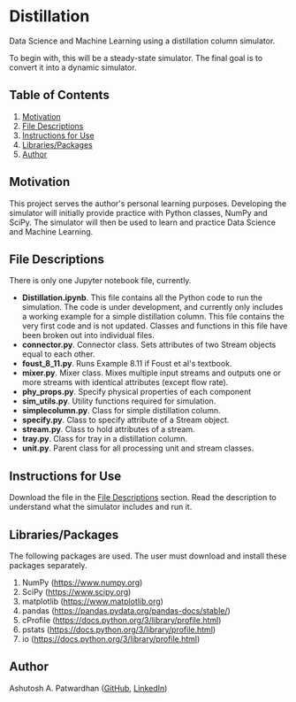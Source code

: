 # Distillation #
Data Science and Machine Learning using a distillation column simulator.

To begin with, this will be a steady-state simulator. The final goal is to convert it into a dynamic simulator.

## Table of Contents ##
1. [Motivation](#motivation)
2. [File Descriptions](#file_descriptions)
3. [Instructions for Use](#instructions_for_use)
4. [Libraries/Packages](#libraries_packages)
5. [Author](#author)

## Motivation<a name="motivation"></a> ##
This project serves the author's personal learning purposes. Developing the simulator will initially provide practice with Python classes, NumPy and SciPy. The simulator will then be used to learn and practice Data Science and Machine Learning.

## File Descriptions<a name="file_descriptions"></a> ##
There is only one Jupyter notebook file, currently.
+ **Distillation.ipynb**. This file contains all the Python code to run the simulation. The code is under development, and currently only includes a working example for a simple distillation column. This file contains the very first code and is not updated. Classes and functions in this file have been broken out into individual files.
+ **connector.py**. Connector class. Sets attributes of two Stream objects equal to each other.
+ **foust_8_11.py**. Runs Example 8.11 if Foust et al's textbook.
+ **mixer.py**. Mixer class. Mixes multiple input streams and outputs one or more streams with identical attributes (except flow rate).
+ **phy_props.py**. Specify physical properties of each component
+ **sim_utils.py**. Utility functions required for simulation.
+ **simplecolumn.py**. Class for simple distillation column.
+ **specify.py**. Class to specify attribute of a Stream object.
+ **stream.py**. Class to hold attributes of a stream.
+ **tray.py**. Class for tray in a distillation column.
+ **unit.py**. Parent class for all processing unit and stream classes.

## Instructions for Use<a name="instructions_for_use"></a> ##
Download the file in the [File Descriptions](#file_descriptions) section. Read the description to understand what the simulator includes and run it.

## Libraries/Packages<a name="libraries_packages"></a> ##
The following packages are used. The user must download and install these packages separately.
1. NumPy (https://www.numpy.org)
2. SciPy (https://www.scipy.org)
3. matplotlib (https://www.matplotlib.org)
4. pandas (https://pandas.pydata.org/pandas-docs/stable/)
5. cProfile (https://docs.python.org/3/library/profile.html)
6. pstats (https://docs.python.org/3/library/profile.html)
7. io (https://docs.python.org/3/library/profile.html)

## Author<a name="author"></a> ##
Ashutosh A. Patwardhan ([GitHub](https://github.com/a1pat), [LinkedIn](https://www.linkedin.com/in/ashutosh-patwardhan/))
